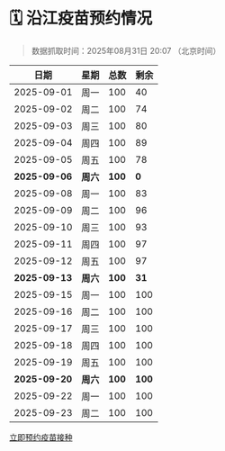 # 🗓️ 沿江疫苗预约情况

> 数据抓取时间：2025年08月31日 20:07 （北京时间）

| 日期 | 星期 | 总数 | 剩余 |
|------|------|------|------|
| 2025-09-01 | 周一 | 100 | 40 |
| 2025-09-02 | 周二 | 100 | 74 |
| 2025-09-03 | 周三 | 100 | 80 |
| 2025-09-04 | 周四 | 100 | 89 |
| 2025-09-05 | 周五 | 100 | 78 |
| **2025-09-06** | **周六** | **100** | **0** |
| 2025-09-08 | 周一 | 100 | 83 |
| 2025-09-09 | 周二 | 100 | 96 |
| 2025-09-10 | 周三 | 100 | 93 |
| 2025-09-11 | 周四 | 100 | 97 |
| 2025-09-12 | 周五 | 100 | 97 |
| **2025-09-13** | **周六** | **100** | **31** |
| 2025-09-15 | 周一 | 100 | 100 |
| 2025-09-16 | 周二 | 100 | 100 |
| 2025-09-17 | 周三 | 100 | 100 |
| 2025-09-18 | 周四 | 100 | 100 |
| 2025-09-19 | 周五 | 100 | 100 |
| **2025-09-20** | **周六** | **100** | **100** |
| 2025-09-22 | 周一 | 100 | 100 |
| 2025-09-23 | 周二 | 100 | 100 |


<div class="button-container">
<a class="btn" href="http://yfzweb.ishequ.net/#/login" target="_blank">立即预约疫苗接种</a>
</div>

